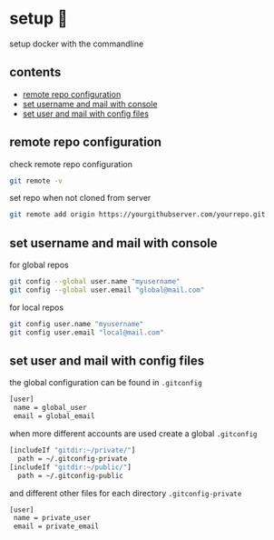 <!-- omit in toc -->
# setup 💾

setup docker with the commandline

<!-- omit in toc -->
## contents

- [remote repo configuration](#remote-repo-configuration)
- [set username and mail with console](#set-username-and-mail-with-console)
- [set user and mail with config files](#set-user-and-mail-with-config-files)


## remote repo configuration

check remote repo configuration

```sh
git remote -v
```

set repo when not cloned from server

```sh
git remote add origin https://yourgithubserver.com/yourrepo.git
```

## set username and mail with console

for global repos

```sh
git config --global user.name "myusername"
git config --global user.email "global@mail.com"
```

for local repos

```sh
git config user.name "myusername"
git config user.email "local@mail.com"
```

## set user and mail with config files

the global configuration can be found in `.gitconfig`

```sh
[user]
 name = global_user
 email = global_email
```

when more different accounts are used create a global `.gitconfig`

```sh
[includeIf "gitdir:~/private/"]
  path = ~/.gitconfig-private
[includeIf "gitdir:~/public/"]
  path = ~/.gitconfig-public
```

and different other files for each directory `.gitconfig-private`

```sh
[user]
 name = private_user
 email = private_email
```
